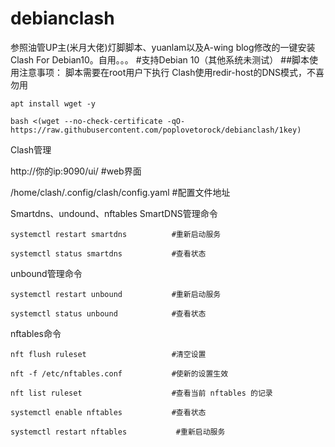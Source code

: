 # debianclash
参照油管UP主(米月大佬)灯脚脚本、yuanlam以及A-wing blog修改的一键安装Clash For Debian10。自用。。。
#支持Debian 10（其他系统未测试）
##脚本使用注意事项：
脚本需要在root用户下执行
Clash使用redir-host的DNS模式，不喜勿用
```
apt install wget -y
```

```
bash <(wget --no-check-certificate -qO- https://raw.githubusercontent.com/poplovetorock/debianclash/1key)
```
Clash管理

http://你的ip:9090/ui/                   #web界面

/home/clash/.config/clash/config.yaml    #配置文件地址


Smartdns、undound、nftables
SmartDNS管理命令
```
systemctl restart smartdns          #重新启动服务

systemctl status smartdns           #查看状态
```
unbound管理命令
```
systemctl restart unbound           #重新启动服务

systemctl status unbound            #查看状态
```
nftables命令
```
nft flush ruleset                   #清空设置

nft -f /etc/nftables.conf           #使新的设置生效

nft list ruleset                    #查看当前 nftables 的记录

systemctl enable nftables           #查看状态

systemctl restart nftables           #重新启动服务
```
